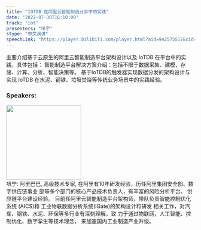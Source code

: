 ```yaml
---
title: "IOTDB 在阿里云智能制造业务中的实践"
date: "2022-07-30T16:10:00"
track: "iot"
presenters: "巩宁"
stype: "中文演讲"
speechLink: "https://player.bilibili.com/player.html?aid=942575517&cid=817760221&page=1"
---
```

主要介绍基于云原生的阿里云智能制造平台架构设计以及 IoTDB 在平台中的实践，具体包括：
智能制造平台解决方案介绍：包括不限于数据采集、建模、存储、计算、分析、智能决策等。
基于IoTDB的触发器实现数据分发的架构设计与实现
IoTDB 在水泥、钢铁、垃圾焚烧等传统业务场景中的实践经验。
 ### Speakers: 
 <img src="images/speaker/1220.png" width="200" /><br>巩宁: 阿里巴巴, 高级技术专家, 在阿里有10年研发经验，历任阿里集团安全部、数字供应链事业 部等多个部门的核心产品技术负责人，有丰富的风险分析平台、 供应链平台建设经验。
目前任阿里云智能制造平台架构师，带队负责智能控制优化系统 (AICS)和 工业物联数据分析系统(IGate)的架构设计和研发 相关工作，对汽车、钢铁、水泥、环保等多行业有深刻理解，致 力于通过物联网，人工智能、控制优化、数字孪生等技术理念， 来加速国内工业制造产业升级。

 